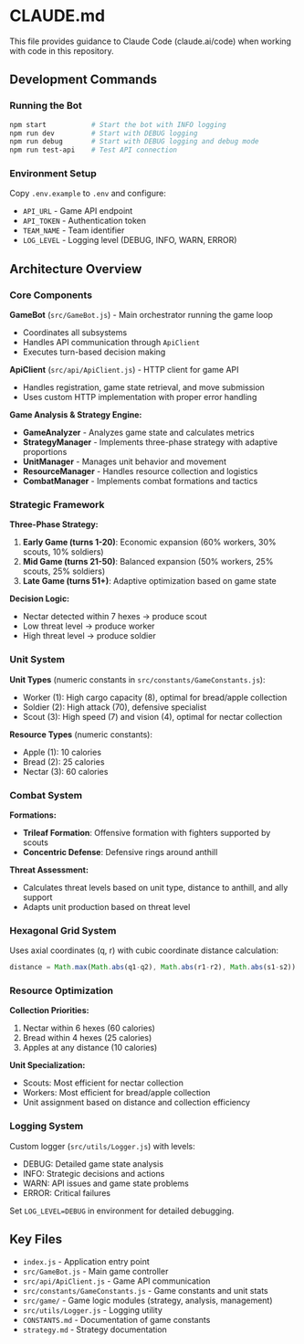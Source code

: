 # CLAUDE.md

This file provides guidance to Claude Code (claude.ai/code) when working with code in this repository.

## Development Commands

### Running the Bot
```bash
npm start           # Start the bot with INFO logging
npm run dev         # Start with DEBUG logging
npm run debug       # Start with DEBUG logging and debug mode
npm run test-api    # Test API connection
```

### Environment Setup
Copy `.env.example` to `.env` and configure:
- `API_URL` - Game API endpoint
- `API_TOKEN` - Authentication token
- `TEAM_NAME` - Team identifier
- `LOG_LEVEL` - Logging level (DEBUG, INFO, WARN, ERROR)

## Architecture Overview

### Core Components

**GameBot** (`src/GameBot.js`) - Main orchestrator running the game loop
- Coordinates all subsystems
- Handles API communication through `ApiClient`
- Executes turn-based decision making

**ApiClient** (`src/api/ApiClient.js`) - HTTP client for game API
- Handles registration, game state retrieval, and move submission
- Uses custom HTTP implementation with proper error handling

**Game Analysis & Strategy Engine:**
- **GameAnalyzer** - Analyzes game state and calculates metrics
- **StrategyManager** - Implements three-phase strategy with adaptive proportions
- **UnitManager** - Manages unit behavior and movement
- **ResourceManager** - Handles resource collection and logistics
- **CombatManager** - Implements combat formations and tactics

### Strategic Framework

**Three-Phase Strategy:**
1. **Early Game (turns 1-20)**: Economic expansion (60% workers, 30% scouts, 10% soldiers)
2. **Mid Game (turns 21-50)**: Balanced expansion (50% workers, 25% scouts, 25% soldiers)
3. **Late Game (turns 51+)**: Adaptive optimization based on game state

**Decision Logic:**
- Nectar detected within 7 hexes → produce scout
- Low threat level → produce worker
- High threat level → produce soldier

### Unit System

**Unit Types** (numeric constants in `src/constants/GameConstants.js`):
- Worker (1): High cargo capacity (8), optimal for bread/apple collection
- Soldier (2): High attack (70), defensive specialist
- Scout (3): High speed (7) and vision (4), optimal for nectar collection

**Resource Types** (numeric constants):
- Apple (1): 10 calories
- Bread (2): 25 calories  
- Nectar (3): 60 calories

### Combat System

**Formations:**
- **Trileaf Formation**: Offensive formation with fighters supported by scouts
- **Concentric Defense**: Defensive rings around anthill

**Threat Assessment:**
- Calculates threat levels based on unit type, distance to anthill, and ally support
- Adapts unit production based on threat level

### Hexagonal Grid System

Uses axial coordinates (q, r) with cubic coordinate distance calculation:
```javascript
distance = Math.max(Math.abs(q1-q2), Math.abs(r1-r2), Math.abs(s1-s2))
```

### Resource Optimization

**Collection Priorities:**
1. Nectar within 6 hexes (60 calories)
2. Bread within 4 hexes (25 calories)
3. Apples at any distance (10 calories)

**Unit Specialization:**
- Scouts: Most efficient for nectar collection
- Workers: Most efficient for bread/apple collection
- Unit assignment based on distance and collection efficiency

### Logging System

Custom logger (`src/utils/Logger.js`) with levels:
- DEBUG: Detailed game state analysis
- INFO: Strategic decisions and actions
- WARN: API issues and game state problems
- ERROR: Critical failures

Set `LOG_LEVEL=DEBUG` in environment for detailed debugging.

## Key Files

- `index.js` - Application entry point
- `src/GameBot.js` - Main game controller
- `src/api/ApiClient.js` - Game API communication
- `src/constants/GameConstants.js` - Game constants and unit stats
- `src/game/` - Game logic modules (strategy, analysis, management)
- `src/utils/Logger.js` - Logging utility
- `CONSTANTS.md` - Documentation of game constants
- `strategy.md` - Strategy documentation